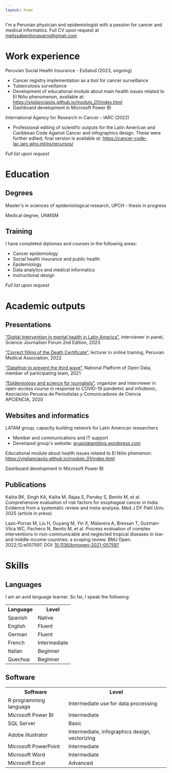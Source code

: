```yaml
---
layout: home
---
```


<html>
<body>
<p>I'm a Peruvian physician and epidemiologist with a passion for cancer and medical informatics. Full CV upon request at <a href="melissabenitonavarro@gmail.com" target="_blank">melissabenitonavarro@gmail.com</a></p>
<h1>Work experience</h1>
<p>Peruvian Social Health Insurance - EsSalud (2023, ongoing)</p>
<ul>
  <li>Cancer registry implementation as a tool for cancer surveillance</li>
  <li>Tuberculosis surveillance</li>
  <li>Development of educational module about main health issues related to El Niño phenomenon, available at: <a href="https://vigilanciaoiis.github.io/modulo_01/index.html" target="_blank">https://vigilanciaoiis.github.io/modulo_01/index.html</a></li>
  <li>Dashboard development in Microsoft Power BI</li>
</ul>
<p>International Agency for Research in Cancer - IARC (2022)</p>
<ul>
  <li>Professional editing of scientific outputs for the Latin American and Caribbean Code Against Cancer and infographics design. These were further edited; final version is available at: <a href="https://cancer-code-lac.iarc.who.int/es/recursos/" target="_blank">https://cancer-code-lac.iarc.who.int/es/recursos/</a></li>
</ul>
<p><i>Full list upon request</i></p>
<h1>Education</h1>
<h2>Degrees</h2>
<p>Master's in sciences of epidemiological research, UPCH - thesis in progress</p>
<p>Medical degree, UNMSM</p>
<h2>Training</h2>
<p>I have completed diplomas and courses in the following areas:</p>
<ul>
  <li>Cancer epidemiology</li>
  <li>Social health insurance and public health</li>
  <li>Epidemiology</li>
  <li>Data analytics and medical informatics</li>
  <li>Instructional design</li>
</ul>
<p><i>Full list upon request</i></p>
<h1>Academic outputs</h1>
<h2>Presentations</h2>
<p><a href="https://sciencejf.com/slots/digital-intervention-in-mental-health-in-latin-america/" target="_blank">“Digital intervention in mental health in Latin America”</a>, interviewer in panel, Science Journalism Forum 2nd Edition, 2023</p>
<p><a href="https://fb.watch/xLg2uaVsvF/" target="_blank">“Correct filling of the Death Certificate”</a>, lecturer in online training, Peruvian Medical Association, 2022</p>
<p><a href="https://www.gob.pe/es/i/2142975" target="_blank">“Datathon to prevent the third wave”</a>, National Platform of Open Data, member of participating team, 2021</p>
<p><a href="https://apcienciaperu.wordpress.com/curso-de-epidemiologia-y-ciencias-para-periodistas/" target="_blank">“Epidemiology and science for journalists”</a>, organizer and interviewer in open-access course in response to COVID-19 pandemic and infodemic, Asociación Peruana de Periodistas y Comunicadores de Ciencia APCIENCIA, 2020</p>
<h2>Websites and informatics</h2>
<p>LATAM group, capacity building network for Latin American researchers</p>
<ul>
  <li>Member and communications and IT support</li>
  <li>Developed group's website: <a href="grupolatamblog.wordpress.com" target="_blank">grupolatamblog.wordpress.com</a></li>
</ul>
<p>Educational module about health issues related to El Niño phemenon: <a href="https://vigilanciaoiis.github.io/modulo_01/index.html" target="_blank">https://vigilanciaoiis.github.io/modulo_01/index.html</a></p>
<p>Dashboard development in Microsoft Power BI</p>
<h2>Publications</h2>
<p>Kalita BK, Singh KA, Kalita M, Rajaa S, Pandey S, Benito M, et al. Comprehensive evaluation of risk factors for esophageal cancer in India: Evidence from a systematic review and meta-analysis. Med J DY Patil Univ. 2025 (article in press)</p>
<p>Lazo-Porras M, Liu H, Ouyang M, Yin X, Malavera A, Bressan T, Guzman-Vilca WC, Pacheco N, Benito M, et al. Process evaluation of complex interventions in non-communicable and neglected tropical diseases in low- and middle-income countries: a scoping review. BMJ Open. 2022;12:e057597. DOI: <a href=" https://bmjopen.bmj.com/content/12/9/e057597" target="_blank">10.1136/bmjopen-2021-057597</a></p>
<h1>Skills</h1>
<h2>Languages</h2>
<p>I am an avid language learner. So far, I speak the following:</p>
<table>
  <tr>
    <th>Language</th>
    <th>Level</th>
  </tr>
  <tr>
    <td>Spanish</td>
    <td>Native</td>
  </tr>
  <tr>
    <td>English</td>
    <td>Fluent</td>
  </tr>
  <tr>
    <td>German</td>
    <td>Fluent</td>
  </tr>
  <tr>
    <td>French</td>
    <td>Intermediate</td>
  </tr>
  <tr>
    <td>Italian</td>
    <td>Beginner</td>
  </tr>
  <tr>
    <td>Quechua</td>
    <td>Beginner</td>
  </tr>
</table>
<h2>Software</h2>
<table>
  <tr>
    <th>Software</th>
    <th>Level</th>
  </tr>
  <tr>
    <td>R programming language</td>
    <td>Intermediate use for data processing</td>
  </tr>
  <tr>
    <td>Microsoft Power BI</td>
    <td>Intermediate</td>
  </tr>
  <tr>
    <td>SQL Server</td>
    <td>Basic</td>
  </tr>
  <tr>
    <td>Adobe illustrator</td>
    <td>Intermediate, infographics design, vectorizing</td>
  </tr>
  <tr>
    <td>Microsoft PowerPoint</td>
    <td>Intermediate</td>
  </tr>
  <tr>
    <td>Microsoft Word</td>
    <td>Intermediate</td>
  </tr>
  <tr>
    <td>Microsoft Excel</td>
    <td>Advanced</td>
  </tr>
</table>
</body>
</html>
